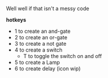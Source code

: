 Well well if that isn't a messy code

**hotkeys**
- 1 to create an and-gate
- 2 to create an or-gate
- 3 to create a not gate
- 4 to create a switch
  - T to toggle the switch on and off
- 5 to create a Lamp
- 6 to create delay (icon wip)
